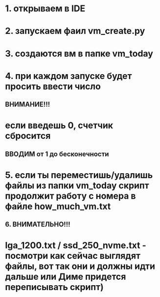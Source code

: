 # 1. открываем в IDE
# 2. запускаем фаил vm_create.py
# 3. создаются вм в папке vm_today
# 4. при каждом запуске будет просить ввести число
## ВНИМАНИЕ!!!
# если введешь 0, счетчик сбросится
## ВВОДИМ от 1 до бесконечности
# 5. если ты переместишь/удалишь файлы из папки vm_today скрипт продолжит работу с номера в файле how_much_vm.txt
## 6. ВНИМАТЕЛЬНО!!!
# lga_1200.txt / ssd_250_nvme.txt - посмотри как сейчас выглядят файлы, вот так они и должны идти дальше или Диме придется переписывать скрипт)

